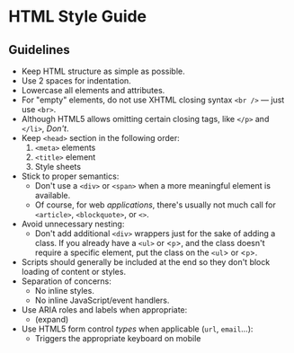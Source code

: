 # HTML Style Guide

## Guidelines

* Keep HTML structure as simple as possible.
* Use 2 spaces for indentation.
* Lowercase all elements and attributes.
* For "empty" elements, do not use XHTML closing syntax `<br />` — just use `<br>`.
* Although HTML5 allows omitting certain closing tags, like `</p>` and `</li>`, *Don't*.
* Keep `<head>` section in the following order:
  1. `<meta>` elements
  2. `<title>` element
  3. Style sheets
* Stick to proper semantics:
  * Don't use a `<div>` or `<span>` when a more meaningful element is available.
  * Of course, for web *applications*, there's usually not much call for `<article>`, `<blockquote>`, or `<>`.
* Avoid unnecessary nesting:
  * Don't add additional `<div>` wrappers just for the sake of adding a class. If you already have a `<ul>` or <`p`>, and the class  doesn't require a specific element, put the class on the `<ul`> or <`p`>.
* Scripts should generally be included at the end so they don't block loading of content or styles.
* Separation of concerns:
  * No inline styles.
  * No inline JavaScript/event handlers.
* Use ARIA roles and labels when appropriate:
  * (expand)
* Use HTML5 form control *types* when applicable (`url`, `email`…):
  * Triggers the appropriate keyboard on mobile 


